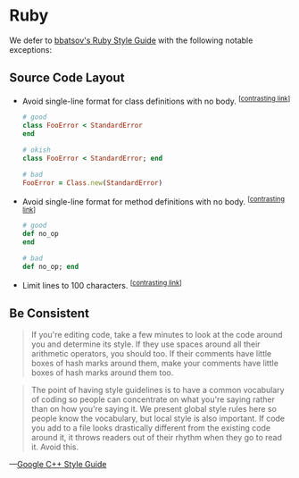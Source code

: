 Ruby
====

We defer to [bbatsov's Ruby Style Guide](bbatsov/ruby-style-guide) with the following notable exceptions:

## Source Code Layout

* Avoid single-line format for class definitions with no body.
<sup>[[contrasting link](bbatsov/ruby-style-guide#single-line-classes)]</sup>

  ```Ruby
  # good
  class FooError < StandardError
  end

  # okish
  class FooError < StandardError; end

  # bad
  FooError = Class.new(StandardError)
  ```

* Avoid single-line format for method definitions with no body.
<sup>[[contrasting link](bbatsov/ruby-style-guide#no-single-line-methods)]</sup>

  ```Ruby
  # good
  def no_op
  end

  # bad
  def no_op; end
  ```

* Limit lines to 100 characters.
<sup>[[contrasting link](bbatsov/ruby-style-guide#80-character-limits)]</sup>

## Be Consistent

> If you're editing code, take a few minutes to look at the code around you and
> determine its style. If they use spaces around all their arithmetic
> operators, you should too. If their comments have little boxes of hash marks
> around them, make your comments have little boxes of hash marks around them
> too.

> The point of having style guidelines is to have a common vocabulary of coding
> so people can concentrate on what you're saying rather than on how you're
> saying it. We present global style rules here so people know the vocabulary,
> but local style is also important. If code you add to a file looks
> drastically different from the existing code around it, it throws readers out
> of their rhythm when they go to read it. Avoid this.

&mdash;[Google C++ Style Guide][google-c++]

[google-c++]: http://google-styleguide.googlecode.com/svn/trunk/cppguide.xml
